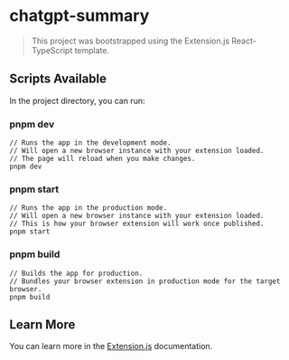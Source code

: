# chatgpt-summary

> This project was bootstrapped using the Extension.js React-TypeScript template.

## Scripts Available

In the project directory, you can run:

### pnpm dev

```
// Runs the app in the development mode.
// Will open a new browser instance with your extension loaded.
// The page will reload when you make changes.
pnpm dev
```

### pnpm start

```
// Runs the app in the production mode.
// Will open a new browser instance with your extension loaded.
// This is how your browser extension will work once published.
pnpm start
```

### pnpm build

```
// Builds the app for production.
// Bundles your browser extension in production mode for the target browser.
pnpm build
```

## Learn More

You can learn more in the [Extension.js](https://extension.js.org) documentation.
